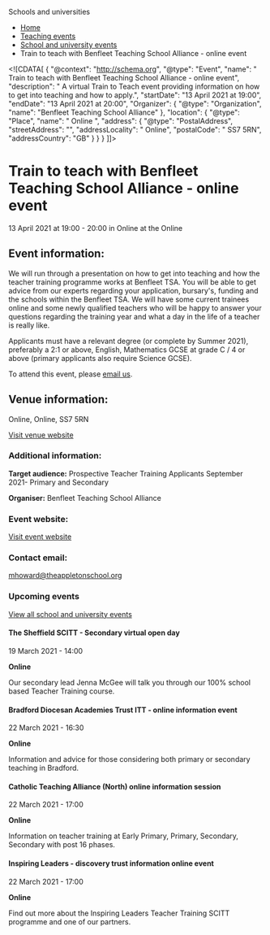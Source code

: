 Schools and universities

*   [Home](/)
*   [Teaching events](/teaching-events)
*   [School and university events](/teaching-events/training-provider-events)
*   Train to teach with Benfleet Teaching School Alliance - online event

<!\[CDATA\[ { "@context": "http://schema.org", "@type": "Event", "name": " Train to teach with Benfleet Teaching School Alliance - online event", "description": " A virtual Train to Teach event providing information on how to get into teaching and how to apply.", "startDate": "13 April 2021 at 19:00", "endDate": "13 April 2021 at 20:00", "Organizer": { "@type": "Organization", "name": "Benfleet Teaching School Alliance" }, "location": { "@type": "Place", "name": " Online ", "address": { "@type": "PostalAddress", "streetAddress": "", "addressLocality": " Online", "postalCode": " SS7 5RN", "addressCountry": "GB" } } } \]\]>

Train to teach with Benfleet Teaching School Alliance - online event
====================================================================

13 April 2021 at 19:00 - 20:00 in Online at the Online

Event information:
------------------

We will run through a presentation on how to get into teaching and how the teacher training programme works at Benfleet TSA. You will be able to get advice from our experts regarding your application, bursary's, funding and the schools within the Benfleet TSA. We will have some current trainees online and some newly qualified teachers who will be happy to answer your questions regarding the training year and what a day in the life of a teacher is really like.

Applicants must have a relevant degree (or complete by Summer 2021), preferably a 2:1 or above, English, Mathematics GCSE at grade C / 4 or above (primary applicants also require Science GCSE).

To attend this event, please [email us](mailto:mhoward@theappletonschool.org).

Venue information:
------------------

Online, Online, SS7 5RN

[Visit venue website](http://www.benfleet-teaching-school.co.uk/ "Online")

### Additional information:

**Target audience:** Prospective Teacher Training Applicants September 2021- Primary and Secondary

**Organiser:** Benfleet Teaching School Alliance

### Event website:

[Visit event website](http://www.benfleet-teaching-school.co.uk/)

### Contact email:

[mhoward@theappletonschool.org](mailto:mhoward@theappletonschool.org)

### Upcoming events

[View all school and university events](/teaching-events/training-provider-events)

[](/teaching-events/training-provider-events/210319-the-sheffield-scitt-secondary-virtual-open-day)

#### The Sheffield SCITT - Secondary virtual open day

19 March 2021 - 14:00

**Online**

Our secondary lead Jenna McGee will talk you through our 100% school based Teacher Training course.

[](/teaching-events/training-provider-events/210322-bradford-diocesan-academies-trust-itt-online-information-event)

#### Bradford Diocesan Academies Trust ITT - online information event

22 March 2021 - 16:30

**Online**

Information and advice for those considering both primary or secondary teaching in Bradford.

[](/teaching-events/training-provider-events/210322-catholic-teaching-alliance-north-online-information-session)

#### Catholic Teaching Alliance (North) online information session

22 March 2021 - 17:00

**Online**

Information on teacher training at Early Primary, Primary, Secondary, Secondary with post 16 phases.

[](/teaching-events/training-provider-events/210322-inspiring-leaders-discovery-trust-information-online-event)

#### Inspiring Leaders - discovery trust information online event

22 March 2021 - 17:00

**Online**

Find out more about the Inspiring Leaders Teacher Training SCITT programme and one of our partners.